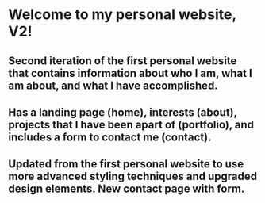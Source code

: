 # Welcome to my personal website, V2!

## Second iteration of the first personal website that contains information about who I am, what I am about, and what I have accomplished.

## Has a landing page (home), interests (about), projects that I have been apart of (portfolio), and includes a form to contact me (contact).

## Updated from the first personal website to use more advanced styling techniques and upgraded design elements. New contact page with form.